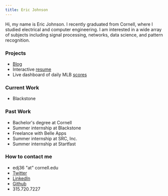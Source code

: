 ```yaml
---
title: Eric Johnson
---
```


Hi, my name is Eric Johnson. I recently graduated from Cornell, where I studied electrical and computer engineering. I am interested in a wide array of subjects including signal processing, networks, data science, and pattern recognition.

### Projects

- [Blog](/blog/)
- Interactive [resume](https://edj36.github.io/interactive/)
- Live dashboard of daily MLB [scores](https://edj36.github.io/mlb-dashboard/)

### Current Work

- Blackstone

### Past Work

- Bachelor's degree at Cornell
- Summer internship at Blackstone
- Freelance with Belle Apps
- Summer internship at SRC, Inc. 
- Summer internship at Startfast

### How to contact me

- edj36 "at" cornell.edu
- [Twitter](http://twitter.com/EJ96)
- [LinkedIn](https://www.linkedin.com/in/eric-johnson-97ab3aa3)
- [Github](https://github.com/edj36)
- 315.720.7227